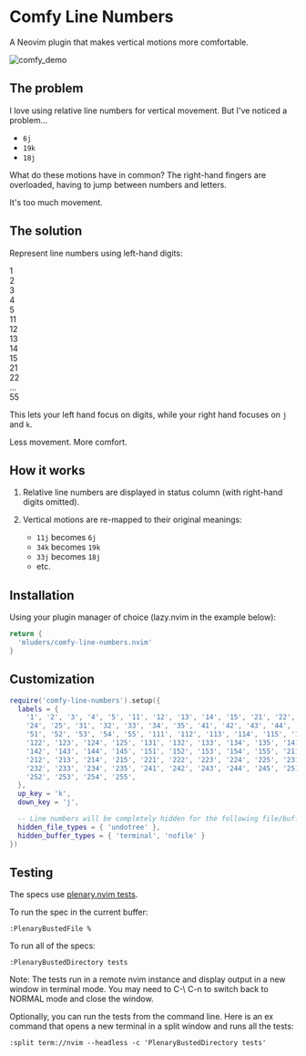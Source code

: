 # Comfy Line Numbers

A Neovim plugin that makes vertical motions more comfortable.

![comfy_demo](https://github.com/user-attachments/assets/e59f61f3-a2e7-48be-966a-db7543ed0a82)

## The problem

I love using relative line numbers for vertical movement. But I've noticed a problem...

* `6j`
* `19k`
* `18j`

What do these motions have in common? The right-hand fingers are overloaded, having to jump between numbers and letters.

It's too much movement.

## The solution

Represent line numbers using left-hand digits:

1\
2\
3\
4\
5\
11\
12\
13\
14\
15\
21\
22\
...\
55

This lets your left hand focus on digits, while your right hand focuses on `j` and `k`.

Less movement. More comfort.

## How it works

1. Relative line numbers are displayed in status column (with right-hand digits omitted).

2. Vertical motions are re-mapped to their original meanings:
    * `11j` becomes `6j`
    * `34k` becomes `19k`
    * `33j` becomes `18j`
    * etc.

## Installation

Using your plugin manager of choice (lazy.nvim in the example below):

```lua
return {
  'mluders/comfy-line-numbers.nvim'
}
```

## Customization

```lua
require('comfy-line-numbers').setup({
  labels = {
    '1', '2', '3', '4', '5', '11', '12', '13', '14', '15', '21', '22', '23',
    '24', '25', '31', '32', '33', '34', '35', '41', '42', '43', '44', '45',
    '51', '52', '53', '54', '55', '111', '112', '113', '114', '115', '121',
    '122', '123', '124', '125', '131', '132', '133', '134', '135', '141',
    '142', '143', '144', '145', '151', '152', '153', '154', '155', '211',
    '212', '213', '214', '215', '221', '222', '223', '224', '225', '231',
    '232', '233', '234', '235', '241', '242', '243', '244', '245', '251',
    '252', '253', '254', '255',
  },
  up_key = 'k',
  down_key = 'j',

  -- Line numbers will be completely hidden for the following file/buffer types
  hidden_file_types = { 'undotree' },
  hidden_buffer_types = { 'terminal', 'nofile' }
})
```

## Testing

The specs use [plenary.nvim tests](https://github.com/nvim-lua/plenary.nvim/blob/master/TESTS_README.md).

To run the spec in the current buffer:
```vim
:PlenaryBustedFile %
```
To run all of the specs:
```vim
:PlenaryBustedDirectory tests
```
Note: The tests run in a remote nvim instance and display output in a new window in terminal mode.
You may need to C-\ C-n to switch back to NORMAL mode and close the window.

Optionally, you can run the tests from the command line. Here is an ex command that opens a new terminal
in a split window and runs all the tests:
```vim
:split term://nvim --headless -c 'PlenaryBustedDirectory tests'
```


